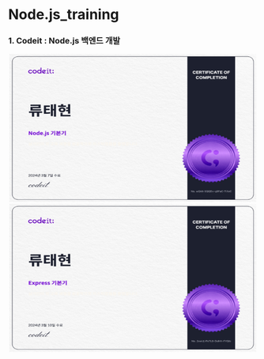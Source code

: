 # Node.js_training

### 1. Codeit : Node.js 백엔드 개발

<p align = "center">
  <img src="img/Base_NodeJS.jpg" width="500px" height="300px" >
  <img src="img/Express_NodeJS.jpg" width="500px" height="300px" >
</p>
